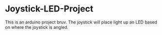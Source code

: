 # Joystick-LED-Project
This is an arduino project bruv. The joystick will place light up an LED based on where the joystick is angled.